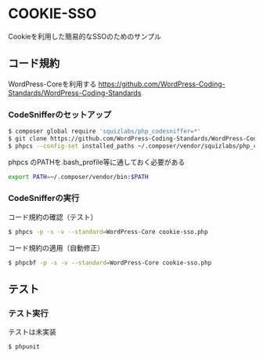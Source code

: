 # COOKIE-SSO

Cookieを利用した簡易的なSSOのためのサンプル

## コード規約

WordPress-Coreを利用する
https://github.com/WordPress-Coding-Standards/WordPress-Coding-Standards

### CodeSnifferのセットアップ

```bash
$ composer global require 'squizlabs/php_codesniffer=*'
$ git clone https://github.com/WordPress-Coding-Standards/WordPress-Coding-Standards.git ~/.composer/vendor/squizlabs/php_codesniffer/CodeSniffer/Standards/WordPress
$ phpcs --config-set installed_paths ~/.composer/vendor/squizlabs/php_codesniffer/CodeSniffer/Standards/WordPress
```

phpcs のPATHを.bash_profile等に通しておく必要がある

```bash
export PATH=~/.composer/vendor/bin:$PATH
```

### CodeSnifferの実行

コード規約の確認（テスト）

```bash
$ phpcs -p -s -v --standard=WordPress-Core cookie-sso.php
```

コード規約の適用（自動修正）

```bash
$ phpcbf -p -s -v --standard=WordPress-Core cookie-sso.php
```

## テスト

### テスト実行

テストは未実装

```bash
$ phpunit
```
